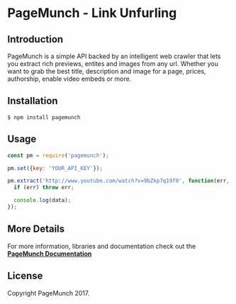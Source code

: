 # PageMunch - Link Unfurling

## Introduction

PageMunch is a simple API backed by an intelligent web crawler that lets you extract rich previews, entites and images from any url. Whether you want to grab the best title, description and image for a page, prices, authorship, enable video embeds or more.


## Installation

```
$ npm install pagemunch
```

## Usage

```javascript
const pm = require('pagemunch');

pm.set({key: 'YOUR_API_KEY'});

pm.extract('http://www.youtube.com/watch?v=9bZkp7q19f0', function(err, data) {
  if (err) throw err;

  console.log(data);
});
```

## More Details

For more information, libraries and documentation check out the **[PageMunch Documentation](http://www.pagemunch.com/docs "PageMunch - Link unfurling, metadata")**


## License

Copyright PageMunch 2017.
